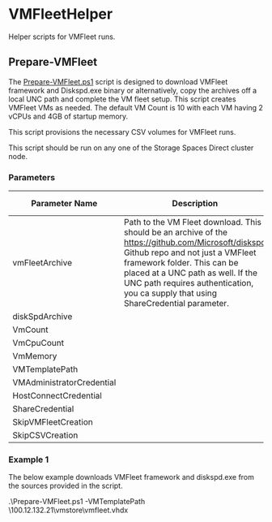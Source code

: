 # VMFleetHelper #
Helper scripts for VMFleet runs.

## Prepare-VMFleet ##
The [Prepare-VMFleet.ps1](https://raw.githubusercontent.com/rchaganti/VMFleetHelper/master/Prepare-VMFleet.ps1) script is designed to download VMFleet framework and Diskspd.exe binary or alternatively, copy the archives off a local UNC path and complete the VM fleet setup. This script creates VMFleet VMs as needed. The default VM Count is 10 with each VM having 2 vCPUs and 4GB of startup memory.

This script provisions the necessary CSV volumes for VMFleet runs.

This script should be run on any one of the Storage Spaces Direct cluster node.

### Parameters ###
| Parameter Name  | Description | Default Value | Is Mandatory? |
| -------------   | ------------- | ------------- | ------------- |
| vmFleetArchive  | Path to the VM Fleet download. This should be an archive of the https://github.com/Microsoft/diskspd Github repo and not just a VMFleet framework folder. This can be placed at a UNC path as well. If the UNC path requires authentication, you ca supply that using ShareCredential parameter. | https://github.com/Microsoft/diskspd/archive/master.zip | No |
| diskSpdArchive  | 
| VmCount         |
| VmCpuCount      |
| VmMemory        |
| VMTemplatePath  | 
| VMAdministratorCredential |
| HostConnectCredential     |
| ShareCredential           | 
| SkipVMFleetCreation       | 
| SkipCSVCreation           |


### Example 1 ###
The below example downloads VMFleet framework and diskspd.exe from the sources provided in the script.

.\Prepare-VMFleet.ps1 -VMTemplatePath \\100.12.132.21\vmstore\vmfleet.vhdx 



